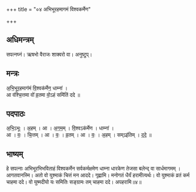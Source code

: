 +++
title = "०४ अभिभूरहमागमं विश्वकर्मेण"

+++
## अधिमन्त्रम्
सपत्नघ्नं। ऋषभो वैराजः शाक्वरो वा। अनुष्टुप्।

## मन्त्रः
अ॒भि॒भूर॒हमाग॑मं वि॒श्वक॑र्मेण॒ धाम्ना॑ ।  
आ व॑श्चि॒त्तमा वो॑ व्र॒तमा वो॒ऽहं समि॑तिं ददे ॥

## पदपाठः
अ॒भि॒ऽभूः । अ॒हम् । आ । अ॒ग॒म॒म् । वि॒श्वऽक॑र्मेण । धाम्ना॑ ।  
आ । वः॒ । चि॒त्तम् । आ । वः॒ । व्र॒तम् । आ । वः॒ । अ॒हम् । सम्ऽइ॑तिम् । द॒दे॒ ॥

## भाष्यम्
हे सपत्नाः अभिभूरभिभविताहं विश्वकर्मेन सर्वकर्मक्षमेण धाम्ना धारकेण तेजसा बलेन्द् वा सार्धमागमम् । आगतवानस्मि। अतो वो युश्माकं चित्तं मन आददे। गृह्णामि। मनोगतं धैर्यं हरामीत्यर्थः। वो युश्माकं व्रतं कर्म चाहमा ददे। वो युष्मदीयो यः समितिः सङ्ग्रामः तम् चाहमा ददे। अपहरामि॥४॥